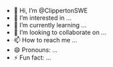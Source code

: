 - 👋 Hi, I’m @ClippertonSWE
- 👀 I’m interested in ...
- 🌱 I’m currently learning ...
- 💞️ I’m looking to collaborate on ...
- 📫 How to reach me ...
- 😄 Pronouns: ...
- ⚡ Fun fact: ...

<!---
ClippertonSWE/ClippertonSWE is a ✨ special ✨ repository because its `README.md` (this file) appears on your GitHub profile.
You can click the Preview link to take a look at your changes.
--->
